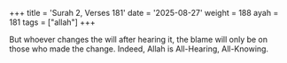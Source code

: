 +++
title = 'Surah 2, Verses 181'
date = '2025-08-27'
weight = 188
ayah = 181
tags = ["allah"]
+++

But whoever changes the will after hearing it, the blame will only be on those who made the change. Indeed, Allah is All-Hearing, All-Knowing.